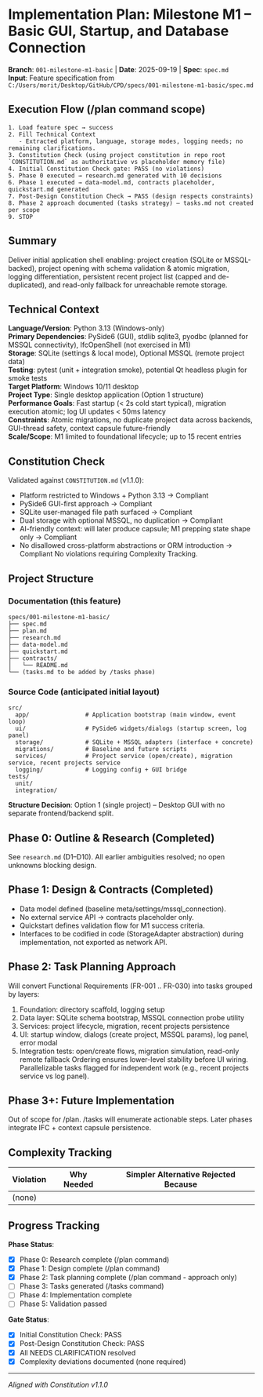 # Implementation Plan: Milestone M1 – Basic GUI, Startup, and Database Connection

**Branch**: `001-milestone-m1-basic` | **Date**: 2025-09-19 | **Spec**: `spec.md`  
**Input**: Feature specification from `C:/Users/morit/Desktop/GitHub/CPD/specs/001-milestone-m1-basic/spec.md`

## Execution Flow (/plan command scope)
```
1. Load feature spec → success
2. Fill Technical Context
   - Extracted platform, language, storage modes, logging needs; no remaining clarifications.
3. Constitution Check (using project constitution in repo root `CONSTITUTION.md` as authoritative vs placeholder memory file)
4. Initial Constitution Check gate: PASS (no violations)
5. Phase 0 executed → research.md generated with 10 decisions
6. Phase 1 executed → data-model.md, contracts placeholder, quickstart.md generated
7. Post-Design Constitution Check → PASS (design respects constraints)
8. Phase 2 approach documented (tasks strategy) – tasks.md not created per scope
9. STOP
```

## Summary
Deliver initial application shell enabling: project creation (SQLite or MSSQL-backed), project opening with schema validation & atomic migration, logging differentiation, persistent recent project list (capped and de-duplicated), and read-only fallback for unreachable remote storage.

## Technical Context
**Language/Version**: Python 3.13 (Windows-only)  
**Primary Dependencies**: PySide6 (GUI), stdlib sqlite3, pyodbc (planned for MSSQL connectivity), IfcOpenShell (not exercised in M1)  
**Storage**: SQLite (settings & local mode), Optional MSSQL (remote project data)  
**Testing**: pytest (unit + integration smoke), potential Qt headless plugin for smoke tests  
**Target Platform**: Windows 10/11 desktop  
**Project Type**: Single desktop application (Option 1 structure)  
**Performance Goals**: Fast startup (< 2s cold start typical), migration execution atomic; log UI updates < 50ms latency  
**Constraints**: Atomic migrations, no duplicate project data across backends, GUI-thread safety, context capsule future-friendly  
**Scale/Scope**: M1 limited to foundational lifecycle; up to 15 recent entries

## Constitution Check
Validated against `CONSTITUTION.md` (v1.1.0):
- Platform restricted to Windows + Python 3.13 → Compliant
- PySide6 GUI-first approach → Compliant
- SQLite user-managed file path surfaced → Compliant
- Dual storage with optional MSSQL, no duplication → Compliant
- AI-friendly context: will later produce capsule; M1 prepping state shape only → Compliant
- No disallowed cross-platform abstractions or ORM introduction → Compliant
No violations requiring Complexity Tracking.

## Project Structure

### Documentation (this feature)
```
specs/001-milestone-m1-basic/
├── spec.md
├── plan.md
├── research.md
├── data-model.md
├── quickstart.md
├── contracts/
│   └── README.md
└── (tasks.md to be added by /tasks phase)
```

### Source Code (anticipated initial layout)
```
src/
  app/                # Application bootstrap (main window, event loop)
  ui/                 # PySide6 widgets/dialogs (startup screen, log panel)
  storage/            # SQLite + MSSQL adapters (interface + concrete)
  migrations/         # Baseline and future scripts
  services/           # Project service (open/create), migration service, recent projects service
  logging/            # Logging config + GUI bridge
tests/
  unit/
  integration/
```

**Structure Decision**: Option 1 (single project) – Desktop GUI with no separate frontend/backend split.

## Phase 0: Outline & Research (Completed)
See `research.md` (D1–D10). All earlier ambiguities resolved; no open unknowns blocking design.

## Phase 1: Design & Contracts (Completed)
- Data model defined (baseline meta/settings/mssql_connection).  
- No external service API → contracts placeholder only.  
- Quickstart defines validation flow for M1 success criteria.  
- Interfaces to be codified in code (StorageAdapter abstraction) during implementation, not exported as network API.

## Phase 2: Task Planning Approach
Will convert Functional Requirements (FR-001 .. FR-030) into tasks grouped by layers:
1. Foundation: directory scaffold, logging setup
2. Data layer: SQLite schema bootstrap, MSSQL connection probe utility
3. Services: project lifecycle, migration, recent projects persistence
4. UI: startup window, dialogs (create project, MSSQL params), log panel, error modal
5. Integration tests: open/create flows, migration simulation, read-only remote fallback
Ordering ensures lower-level stability before UI wiring. Parallelizable tasks flagged for independent work (e.g., recent projects service vs log panel).

## Phase 3+: Future Implementation
Out of scope for /plan. /tasks will enumerate actionable steps. Later phases integrate IFC + context capsule persistence.

## Complexity Tracking
| Violation | Why Needed | Simpler Alternative Rejected Because |
|-----------|------------|--------------------------------------|
| (none)    |            |                                      |

## Progress Tracking
**Phase Status**:
- [x] Phase 0: Research complete (/plan command)
- [x] Phase 1: Design complete (/plan command)
- [x] Phase 2: Task planning complete (/plan command - approach only)
- [ ] Phase 3: Tasks generated (/tasks command)
- [ ] Phase 4: Implementation complete
- [ ] Phase 5: Validation passed

**Gate Status**:
- [x] Initial Constitution Check: PASS
- [x] Post-Design Constitution Check: PASS
- [x] All NEEDS CLARIFICATION resolved
- [x] Complexity deviations documented (none required)

---
*Aligned with Constitution v1.1.0*
